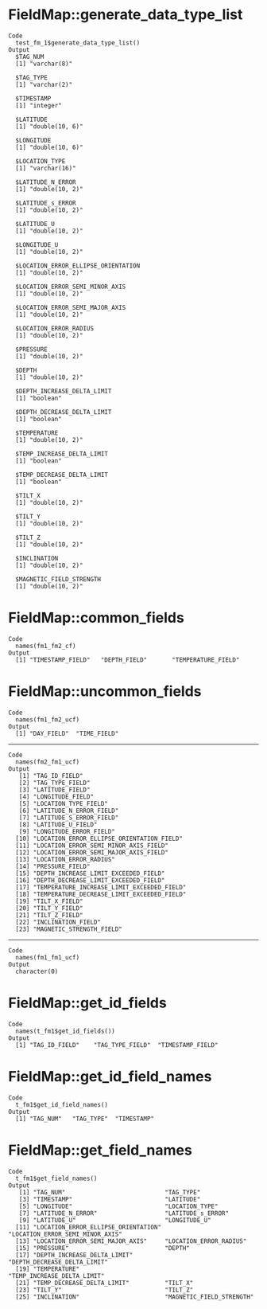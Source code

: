 # FieldMap::generate_data_type_list

    Code
      test_fm_1$generate_data_type_list()
    Output
      $TAG_NUM
      [1] "varchar(8)"
      
      $TAG_TYPE
      [1] "varchar(2)"
      
      $TIMESTAMP
      [1] "integer"
      
      $LATITUDE
      [1] "double(10, 6)"
      
      $LONGITUDE
      [1] "double(10, 6)"
      
      $LOCATION_TYPE
      [1] "varchar(16)"
      
      $LATITUDE_N_ERROR
      [1] "double(10, 2)"
      
      $LATITUDE_s_ERROR
      [1] "double(10, 2)"
      
      $LATITUDE_U
      [1] "double(10, 2)"
      
      $LONGITUDE_U
      [1] "double(10, 2)"
      
      $LOCATION_ERROR_ELLIPSE_ORIENTATION
      [1] "double(10, 2)"
      
      $LOCATION_ERROR_SEMI_MINOR_AXIS
      [1] "double(10, 2)"
      
      $LOCATION_ERROR_SEMI_MAJOR_AXIS
      [1] "double(10, 2)"
      
      $LOCATION_ERROR_RADIUS
      [1] "double(10, 2)"
      
      $PRESSURE
      [1] "double(10, 2)"
      
      $DEPTH
      [1] "double(10, 2)"
      
      $DEPTH_INCREASE_DELTA_LIMIT
      [1] "boolean"
      
      $DEPTH_DECREASE_DELTA_LIMIT
      [1] "boolean"
      
      $TEMPERATURE
      [1] "double(10, 2)"
      
      $TEMP_INCREASE_DELTA_LIMIT
      [1] "boolean"
      
      $TEMP_DECREASE_DELTA_LIMIT
      [1] "boolean"
      
      $TILT_X
      [1] "double(10, 2)"
      
      $TILT_Y
      [1] "double(10, 2)"
      
      $TILT_Z
      [1] "double(10, 2)"
      
      $INCLINATION
      [1] "double(10, 2)"
      
      $MAGNETIC_FIELD_STRENGTH
      [1] "double(10, 2)"
      

# FieldMap::common_fields

    Code
      names(fm1_fm2_cf)
    Output
      [1] "TIMESTAMP_FIELD"   "DEPTH_FIELD"       "TEMPERATURE_FIELD"

# FieldMap::uncommon_fields

    Code
      names(fm1_fm2_ucf)
    Output
      [1] "DAY_FIELD"  "TIME_FIELD"

---

    Code
      names(fm2_fm1_ucf)
    Output
       [1] "TAG_ID_FIELD"                             
       [2] "TAG_TYPE_FIELD"                           
       [3] "LATITUDE_FIELD"                           
       [4] "LONGITUDE_FIELD"                          
       [5] "LOCATION_TYPE_FIELD"                      
       [6] "LATITUDE_N_ERROR_FIELD"                   
       [7] "LATITUDE_S_ERROR_FIELD"                   
       [8] "LATITUDE_U_FIELD"                         
       [9] "LONGITUDE_ERROR_FIELD"                    
      [10] "LOCATION_ERROR_ELLIPSE_ORIENTATION_FIELD" 
      [11] "LOCATION_ERROR_SEMI_MINOR_AXIS_FIELD"     
      [12] "LOCATION_ERROR_SEMI_MAJOR_AXIS_FIELD"     
      [13] "LOCATION_ERROR_RADIUS"                    
      [14] "PRESSURE_FIELD"                           
      [15] "DEPTH_INCREASE_LIMIT_EXCEEDED_FIELD"      
      [16] "DEPTH_DECREASE_LIMIT_EXCEEDED_FIELD"      
      [17] "TEMPERATURE_INCREASE_LIMIT_EXCEEDED_FIELD"
      [18] "TEMPERATURE_DECREASE_LIMIT_EXCEEDED_FIELD"
      [19] "TILT_X_FIELD"                             
      [20] "TILT_Y_FIELD"                             
      [21] "TILT_Z_FIELD"                             
      [22] "INCLINATION_FIELD"                        
      [23] "MAGNETIC_STRENGTH_FIELD"                  

---

    Code
      names(fm1_fm1_ucf)
    Output
      character(0)

# FieldMap::get_id_fields

    Code
      names(t_fm1$get_id_fields())
    Output
      [1] "TAG_ID_FIELD"    "TAG_TYPE_FIELD"  "TIMESTAMP_FIELD"

# FieldMap::get_id_field_names

    Code
      t_fm1$get_id_field_names()
    Output
      [1] "TAG_NUM"   "TAG_TYPE"  "TIMESTAMP"

# FieldMap::get_field_names

    Code
      t_fm1$get_field_names()
    Output
       [1] "TAG_NUM"                            "TAG_TYPE"                          
       [3] "TIMESTAMP"                          "LATITUDE"                          
       [5] "LONGITUDE"                          "LOCATION_TYPE"                     
       [7] "LATITUDE_N_ERROR"                   "LATITUDE_s_ERROR"                  
       [9] "LATITUDE_U"                         "LONGITUDE_U"                       
      [11] "LOCATION_ERROR_ELLIPSE_ORIENTATION" "LOCATION_ERROR_SEMI_MINOR_AXIS"    
      [13] "LOCATION_ERROR_SEMI_MAJOR_AXIS"     "LOCATION_ERROR_RADIUS"             
      [15] "PRESSURE"                           "DEPTH"                             
      [17] "DEPTH_INCREASE_DELTA_LIMIT"         "DEPTH_DECREASE_DELTA_LIMIT"        
      [19] "TEMPERATURE"                        "TEMP_INCREASE_DELTA_LIMIT"         
      [21] "TEMP_DECREASE_DELTA_LIMIT"          "TILT_X"                            
      [23] "TILT_Y"                             "TILT_Z"                            
      [25] "INCLINATION"                        "MAGNETIC_FIELD_STRENGTH"           

